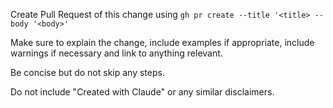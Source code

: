 Create Pull Request of this change using `gh pr create --title '<title> --body '<body>'`

Make sure to explain the change, include examples if appropriate, include warnings if necessary and link to anything relevant.

Be concise but do not skip any steps.

Do not include "Created with Claude" or any similar disclaimers.

